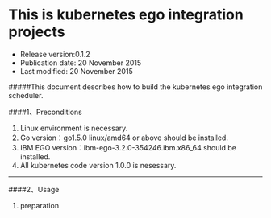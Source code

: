# This is kubernetes ego integration projects

* Release version:0.1.2<br>
* Publication date: 20 November 2015<br>
* Last modified: 20 November 2015<br>

#####This document describes how to build the kubernetes ego integration scheduler.<br>

####1、Preconditions<br>

1) Linux environment is necessary.<br>
2) Go version：go1.5.0 linux/amd64 or above should be installed.<br> 
3) IBM EGO version：ibm-ego-3.2.0-354246.ibm.x86_64 should be installed.<br>
4) All kubernetes code version 1.0.0 is nesessary.<br>

<hr>

####2、Usage<br>

1) preparation<br>
